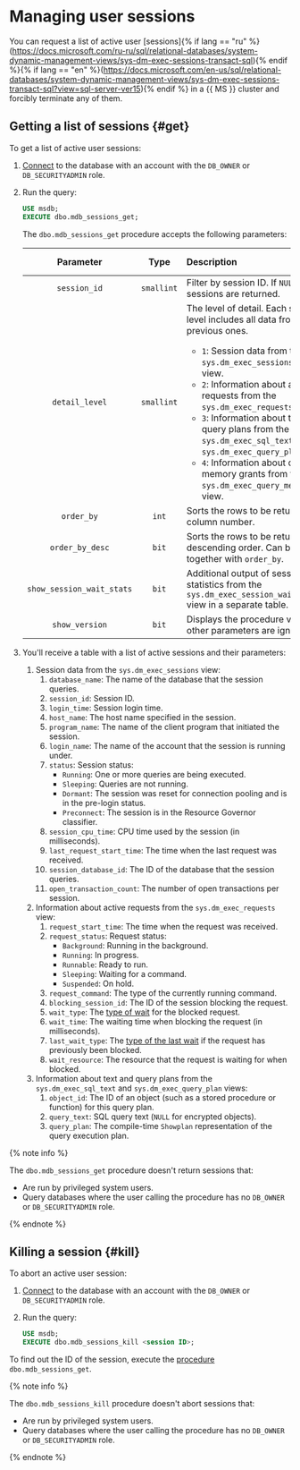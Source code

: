 # Managing user sessions

You can request a list of active user [sessions]{% if lang == "ru" %}(https://docs.microsoft.com/ru-ru/sql/relational-databases/system-dynamic-management-views/sys-dm-exec-sessions-transact-sql){% endif %}{% if lang == "en" %}(https://docs.microsoft.com/en-us/sql/relational-databases/system-dynamic-management-views/sys-dm-exec-sessions-transact-sql?view=sql-server-ver15){% endif %} in a {{ MS }} cluster and forcibly terminate any of them.

## Getting a list of sessions {#get}

To get a list of active user sessions:

1. [Connect](connect.md) to the database with an account with the `DB_OWNER` or `DB_SECURITYADMIN` role.

1. Run the query:

    ```sql
    USE msdb;
    EXECUTE dbo.mdb_sessions_get;
    ```

   The `dbo.mdb_sessions_get` procedure accepts the following parameters:

   Parameter | Type | Description | Default value |
   :-------: | :---: | :--------- | :---------------------
   `session_id` | `smallint` | Filter by session ID. If `NULL`, all active sessions are returned. | `Null`
   `detail_level` | `smallint` | The level of detail. Each subsequent level includes all data from the previous ones.<br/><ul><li>`1`: Session data from the `sys.dm_exec_sessions` system view.</li><li>`2`: Information about active requests from the `sys.dm_exec_requests` view.</li><li>`3`: Information about text and query plans from the `sys.dm_exec_sql_text` and `sys.dm_exec_query_plan` views.</li><li>`4`: Information about query memory grants from the `sys.dm_exec_query_memory_grants` view.</li> | `3`
   `order_by` | `int` | Sorts the rows to be returned by column number. | `1`
   `order_by_desc` | `bit` | Sorts the rows to be returned in descending order. Can be used together with `order_by`. | `0`
   `show_session_wait_stats` | `bit` | Additional output of session wait statistics from the `sys.dm_exec_session_wait_stats` view in a separate table. | `0`
   `show_version` | `bit` | Displays the procedure version. If `1`, other parameters are ignored. | `0`
   
1. You'll receive a table with a list of active sessions and their parameters:
   1. Session data from the `sys.dm_exec_sessions` view:
      1. `database_name`: The name of the database that the session queries.
      1. `session_id`: Session ID.
      1. `login_time`: Session login time.
      1. `host_name`: The host name specified in the session.
      1. `program_name`: The name of the client program that initiated the session.
      1. `login_name`: The name of the account that the session is running under.
      1. `status`: Session status:
         - `Running`: One or more queries are being executed.
         - `Sleeping`: Queries are not running.
         - `Dormant`: The session was reset for connection pooling and is in the pre-login status.
         - `Preconnect`: The session is in the Resource Governor classifier.
      1. `session_cpu_time`: CPU time used by the session (in milliseconds).
      1. `last_request_start_time`: The time when the last request was received.
      1. `session_database_id`: The ID of the database that the session queries.
      1. `open_transaction_count`: The number of open transactions per session.
   1. Information about active requests from the `sys.dm_exec_requests` view:
      1. `request_start_time`: The time when the request was received.
      1. `request_status`: Request status:
         - `Background`: Running in the background.
         - `Running`: In progress.
         - `Runnable`: Ready to run.
         - `Sleeping`: Waiting for a command.
         - `Suspended`: On hold.
      1. `request_command`: The type of the currently running command.
      1. `blocking_session_id`: The ID of the session blocking the request.
      1. `wait_type`: The [type of wait](https://docs.microsoft.com/en-us/sql/relational-databases/system-dynamic-management-views/sys-dm-os-wait-stats-transact-sql?view=sql-server-ver15#WaitTypes) for the blocked request.
      1. `wait_time`: The waiting time when blocking the request (in milliseconds).
      1. `last_wait_type`: The [type of the last wait](https://docs.microsoft.com/en-us/sql/relational-databases/system-dynamic-management-views/sys-dm-os-wait-stats-transact-sql?view=sql-server-ver15#WaitTypes) if the request has previously been blocked.
      1. `wait_resource`: The resource that the request is waiting for when blocked.
   1. Information about text and query plans from the `sys.dm_exec_sql_text` and `sys.dm_exec_query_plan` views:
      1. `object_id`: The ID of an object (such as a stored procedure or function) for this query plan.
      1. `query_text`: SQL query text (`NULL` for encrypted objects).
      1. `query_plan`: The compile-time `Showplan` representation of the query execution plan.

{% note info %}

The `dbo.mdb_sessions_get` procedure doesn't return sessions that:

- Are run by privileged system users.
- Query databases where the user calling the procedure has no `DB_OWNER` or `DB_SECURITYADMIN` role.

{% endnote %}

## Killing a session {#kill}

To abort an active user session:

1. [Connect](connect.md) to the database with an account with the `DB_OWNER` or `DB_SECURITYADMIN` role.

1. Run the query:

    ```sql
    USE msdb;
    EXECUTE dbo.mdb_sessions_kill <session ID>;
    ```

To find out the ID of the session, execute the [procedure](#get) `dbo.mdb_sessions_get`.

{% note info %}

The `dbo.mdb_sessions_kill` procedure doesn't abort sessions that:

- Are run by privileged system users.
- Query databases where the user calling the procedure has no `DB_OWNER` or `DB_SECURITYADMIN` role.

{% endnote %}


